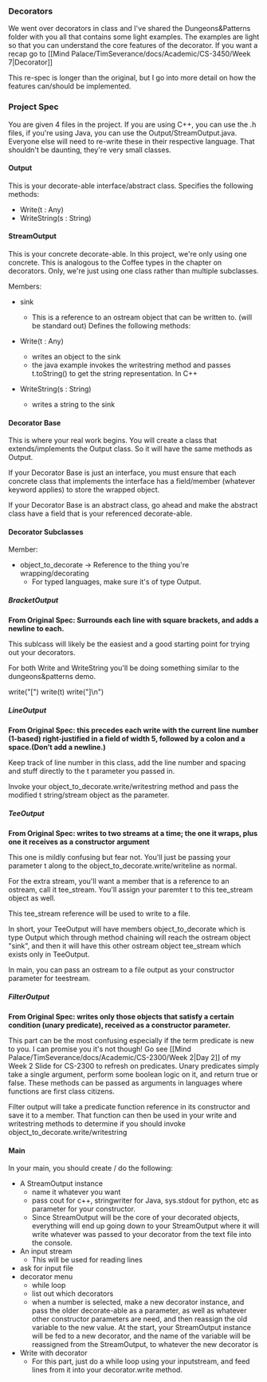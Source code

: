 ### Decorators

We went over decorators in class and I've shared the Dungeons&Patterns folder with you all that contains some light examples. The examples are light so that you can understand the core features of the decorator. If you want a recap go to [[Mind Palace/TimSeverance/docs/Academic/CS-3450/Week 7|Decorator]]

This re-spec is longer than the original, but I go into more detail on how the features can/should be implemented.
### Project Spec

You are given 4 files in the project. If you are using C++, you can use the .h files, if you're using Java, you can use the Output/StreamOutput.java. Everyone else will need to re-write these in their respective language. That shouldn't be daunting, they're very small classes.

#### Output
This is your decorate-able interface/abstract class.
Specifies the following methods:

- Write(t : Any)
- WriteString(s : String)

#### StreamOutput
This is your concrete decorate-able. In this project, we're only using one concrete. This is analogous to the Coffee types in the chapter on decorators. Only, we're just using one class rather than multiple subclasses.

Members:

- sink
	- This is a reference to an ostream object that can be written to. (will be standard out) 
Defines the following methods:

- Write(t : Any)
	- writes an object to the sink
	- the java example invokes the writestring method and passes t.toString() to get the string representation. In C++ 
- WriteString(s : String)
	- writes a string to the sink

#### Decorator Base

This is where your real work begins. You will create a class that extends/implements the Output class. So it will have the same methods as Output.

If your Decorator Base is just an interface, you must ensure that each concrete class that implements the interface has a field/member (whatever keyword applies) to store the wrapped object.

If your Decorator Base is an abstract class, go ahead and make the abstract class have a field that is your referenced decorate-able.

#### Decorator Subclasses

Member:

- object_to_decorate -> Reference to the thing you're wrapping/decorating
	- For typed languages, make sure it's of type Output.

##### BracketOutput
**From Original Spec: Surrounds each line with square brackets, and adds a newline to each.**

This sublcass will likely be the easiest and a good starting point for trying out your decorators.

For both Write and WriteString you'll be doing something similar to the dungeons&patterns demo. 

write("[")
write(t)
write("]\\n")

##### LineOutput
**From Original Spec: this precedes each write with the current line number (1-based) right-justified in a field of width 5, followed by a colon and a space.(Don’t add a newline.)**

Keep track of line number in this class, add the line number and spacing and stuff directly to the t parameter you passed in. 

Invoke your object_to_decorate.write/writestring method and pass the modified t string/stream object as the parameter.

##### TeeOutput

**From Original Spec: writes to two streams at a time; the one it wraps, plus one it receives as a constructor argument**

This one is mildly confusing but fear not. You'll just be passing your parameter t along to the object_to_decorate.write/writeline as normal.

For the extra stream, you'll want a member that is a reference to an ostream, call it tee_stream. You'll assign your paremter t to this tee_stream object as well.

This tee_stream reference will be used to write to a file. 

In short, your TeeOutput will have members object_to_decorate which is type Output which through method chaining will reach the ostream object "sink", and then it will have this other ostream object tee_stream which exists only in TeeOutput. 

In main, you can pass an ostream to a file output as your constructor parameter for teestream.

##### FilterOutput

**From Original Spec: writes only those objects that satisfy a certain condition (unary predicate), received as a constructor parameter.**

This part can be the most confusing especially if the term predicate is new to you. I can promise you it's not though! Go see [[Mind Palace/TimSeverance/docs/Academic/CS-2300/Week 2|Day 2]] of my Week 2 Slide for CS-2300 to refresh on predicates. Unary predicates simply take a single argument, perform some boolean logic on it, and return true or false. These methods can be passed as arguments in languages where functions are first class citizens.

Filter output will take a predicate function reference in its constructor and save it to a member. That function can then be used in your write and writestring methods to determine if you should invoke object_to_decorate.write/writestring

#### Main 

In your main, you should create / do the following:

- A StreamOutput instance
	- name it whatever you want
	- pass cout for c++, stringwriter for Java, sys.stdout for python, etc as parameter for your constructor. 
	- Since StreamOutput will be the core of your decorated objects, everything will end up going down to your StreamOutput where it will write whatever was passed to your decorator from the text file into the console.
- An input stream 
	- This will be used for reading lines
- ask for input file
- decorator menu
	- while loop
	- list out which decorators
	- when a number is selected, make a new decorator instance, and pass the older decorate-able as a parameter, as well as whatever other constructor parameters are need, and then reassign the old variable to the new value. At the start, your StreamOutput instance will be fed to a new decorator, and the name of the variable will be reassigned from the StreamOutput, to whatever the new decorator is
- Write with decorator
	- For this part, just do a while loop using your inputstream, and feed lines from it into your decorator.write method.


